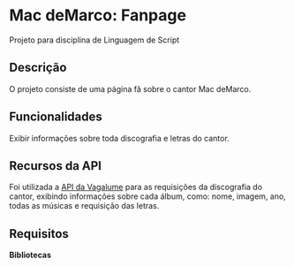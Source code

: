 # Mac deMarco: Fanpage

Projeto para disciplina de Linguagem de Script


## Descrição

O projeto consiste de uma página fã sobre o cantor Mac deMarco.


## Funcionalidades

Exibir informações sobre toda discografia e letras do cantor.


## Recursos da API

Foi utilizada a [API da Vagalume](https://api.vagalume.com.br/) para as requisições da discografia do cantor, exibindo informações sobre cada álbum, como: nome, imagem, ano, todas as músicas e requisição das letras.


## Requisitos


**Bibliotecas** 



 
